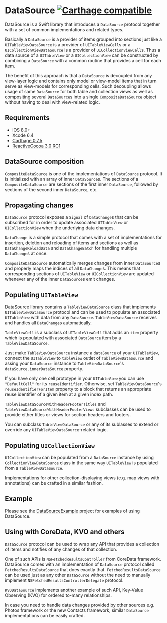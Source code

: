 # DataSource [![Carthage compatible](https://img.shields.io/badge/Carthage-compatible-4BC51D.svg?style=flat)](https://github.com/Carthage/Carthage)

DataSource is a Swift library that introduces a `DataSource` protocol together with a set of common implementations and related types.

Basically a `DataSource` is a provider of items grouped into sections just like a `UITableViewDataSource` is a provider of `UITableViewCell`s or a `UICollectionViewDataSource` is a provider of `UICollectionViewCell`s.
Thus a data source of a `UITableView` or a `UICollectionView` can be constructed by combining a `DataSource` with a common routine that provides a cell for each item.

The benefit of this approach is that a `DataSource` is decoupled from any view-layer logic and contains only model or view-model items that in turn serve as view-models for corresponding cells.
Such decoupling allows usage of same `DataSource` for both table and collection views as well as compositing several `DataSource`s into a single `CompositeDataSource` object without having to deal with view-related logic.

## Requirements

* iOS 8.0+
* Xcode 6.4
* [Carthage 0.7.5](https://github.com/Carthage/Carthage/releases/tag/0.7.5)
* [ReactiveCocoa 3.0 RC1](https://github.com/ReactiveCocoa/ReactiveCocoa/releases/tag/v3.0-RC.1)

## DataSource composition

`CompositeDataSource` is one of the implementations of `DataSource` protocol. It is initialized with an array of inner `DataSource`s. The sections of a `CompositeDataSource` are sections of the first inner `DataSource`, followed by sections of the second inner `DataSource`, etc.

## Propagating changes

`DataSource` protocol exposes a `Signal` of `DataChange`s that can be subscribed for in order to update associated `UITableView` or `UICollectionView` when the underlying data changes.

`DataChange` is a simple protocol that comes with a set of implementations for insertion, deletion and reloading of items and sections as well as `DataChangeReloadData` and `DataChangeBatch` for handling multiple `DataChange`s at once.

`CompositeDataSource` automatically merges changes from inner `DataSource`s and properly maps the indices of all `DataChange`s. This means that corresponding sections of `UITableView` or `UICollectionView` are updated whenever any of the inner `DataSource`s emit changes.

## Populating `UITableView`

DataSource library contains a `TableViewDataSource` class that implements `UITableViewDataSource` protocol and can be used to populate an associated `UITableView` with data from any `DataSource`. `TableViewDataSource` receives and handles all `DataChange`s automatically.

`TableViewCell` is a subclass of `UITableViewCell` that adds an `item` property which is populated with associated `DataSource` item by a `TableViewDataSource`.

Just make `TableViewDataSource` instance a `dataSource` of your `UITableView`, connect the `UITableView` to `tableView` outlet of `TableViewDataSource` and assing your `DataSource` instance to `TableViewDataSource`'s `dataSource.innerDataSource` property.

If you have only one cell prototype in your `UITableView` you can use `"DefaultCell"` for its `reuseIdentifier`. Otherwise, set `TableViewDataSource`'s `reuseIdentifierForItem` property to a block that returns an appropriate reuse identifier of a given item at a given index path.

`TableViewDataSourceWithHeaderFooterTitles` and `TableViewDataSourceWithHeaderFooterViews` subclasses can be used to provide either titles or views for section headers and footers.

You can subclass `TableViewDataSource` or any of its sublasses to extend or override any `UITableViewDataSource`-related logic.

## Populating `UICollectionView`

`UICollectionView` can be populated from a `DataSource` instance by using `CollectionViewDataSource` class in the same way `UITableView` is populated from a `TableViewDataSource`.

Implementations for other collection-displaying views (e.g. map views with annotations) can be crafted in a similar fashion.

## Example

Please see the [DataSourceExample](https://github.com/Vadim-Yelagin/DataSourceExample) project for examples of using DataSource.

## Using with CoreData, KVO and others

`DataSource` protocol can be used to wrap any API that provides a collection of items and notifies of any changes of that collection.

One of such APIs is `NSFetchedResultsController` from CoreData framework. DataSource comes with an implementation of `DataSource` protocol called `FetchedResultsDataSource` that does exactly that.
`FetchedResultsDataSource` can be used just as any other `DataSource` without the need to manually implement `NSFetchedResultsControllerDelegate` protocol.

`KVODataSource` implements another example of such API, Key-Value Observing (KVO) for ordered to-many relationships.

In case you need to handle data changes provided by other sources e.g. Photos framework or the new Contacts framework, similar `DataSource` implementations can be easily crafted.
